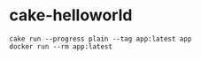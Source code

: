 # cake-helloworld

```
cake run --progress plain --tag app:latest app
docker run --rm app:latest
```